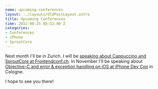 ```yaml
--- 
name: upcoming-conferences
layout: ../layouts/OldPostLayout.astro
title: Upcoming Conferences
time: 2011-08-25 05:52:00 Z
categories: 
- Conferences
- iPhone
- SproutCore
---
```

<p>Next month I'll be in Zurich. I will be <a href="http://frontendconf.ch/speakers#id32">speaking about Cappuccino and SproutCore at Frontendconf.ch</a>.
In November I'll be speaking about <a href="http://www.iphonedevcon.de/Speaker/Fahrenkrug-Johannes">Objective-C and error &amp; exception handling on iOS at iPhone Dev Con</a> in Cologne.</p>
<p>I hope to see you there!</p>
